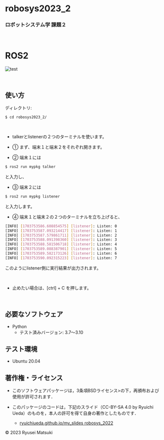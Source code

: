 # robosys2023_2

### ロボットシステム学 課題２

<br>

# ROS2

![test](https://github.com/nyantaro723/robosys2023_2/actions/workflows/test.yml/badge.svg)

<br>

## 使い方

ディレクトリ:

```bash
$ cd robosys2023_2/  
```  

<br>

* talkerとlistenerの２つのターミナルを使います。

 * ① まず、端末１と端末２をそれぞれ開きます。

 * ② 端末１には

```bash
$ ros2 run mypkg talker
```

と入力し、

 * ③ 端末２には

```bash
$ ros2 run mypkg listener
```
 
と入力します。

 * ④ 端末１と端末２の２つのターミナルを立ち上げると、

```bash
[INFO] [1703753586.608854575] [listener]: Listen: 0
[INFO] [1703753587.093214417] [listener]: Listen: 1
[INFO] [1703753587.579861711] [listener]: Listen: 2
[INFO] [1703753588.091398360] [listener]: Listen: 3
[INFO] [1703753588.581506718] [listener]: Listen: 4
[INFO] [1703753589.088387901] [listener]: Listen: 5
[INFO] [1703753589.582173126] [listener]: Listen: 6
[INFO] [1703753590.092315223] [listener]: Listen: 7
```

このようにlistener側に実行結果が出力されます。

<br>

* 止めたい場合は、[ctrl] + C を押します。

<br>

## 必要なソフトウェア

* Python
  * テスト済みバージョン: 3.7～3.10


## テスト環境

* Ubuntu 20.04

## 著作権・ライセンス
* このソフトウェアパッケージは，3条項BSDライセンス>の下，再頒布および使用が許可されます．

* このパッケージのコードは，下記のスライド（CC-BY-SA 4.0 by Ryuichi Ueda）のものを，本人の許可を得て自身の著作としたものです．
    * [ryuichiueda.github.io/my_slides robosys_2022](https://github.com/ryuichiueda/my_slides/tree/master/robosys_2022)

© 2023 Ryusei Matsuki

